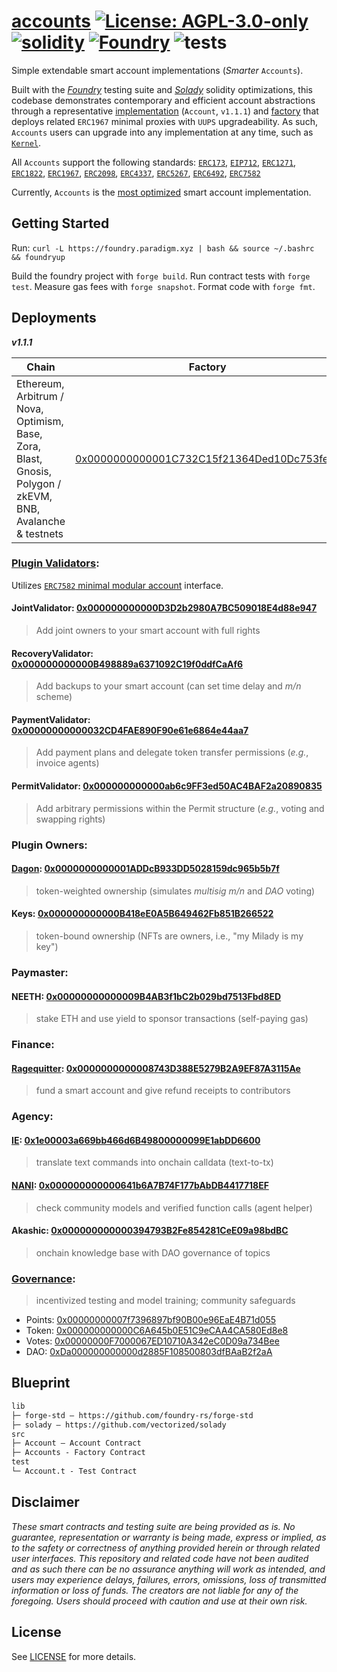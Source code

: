 # [accounts](https://github.com/nanidao/accounts)  [![License: AGPL-3.0-only](https://img.shields.io/badge/License-AGPL-black.svg)](https://opensource.org/license/agpl-v3/) [![solidity](https://img.shields.io/badge/solidity-%5E0.8.25-black)](https://docs.soliditylang.org/en/v0.8.25/) [![Foundry](https://img.shields.io/badge/Built%20with-Foundry-000000.svg)](https://getfoundry.sh/) ![tests](https://github.com/nanidao/accounts/actions/workflows/ci.yml/badge.svg)

Simple extendable smart account implementations (*Smarter* `Accounts`). 

Built with the *[Foundry](https://github.com/foundry-rs/forge-std)* testing suite and *[Solady](https://github.com/vectorized/solady)* solidity optimizations, this codebase demonstrates contemporary and efficient account abstractions through a representative [implementation](./src/Account.sol) (`Account`, `v1.1.1`) and [factory](./src/Accounts.sol) that deploys related `ERC1967` minimal proxies with `UUPS` upgradeability. As such, `Accounts` users can upgrade into any implementation at any time, such as [`Kernel`](https://github.com/zerodevapp/kernel/tree/dev).

All `Accounts` support the following standards: [`ERC173`](https://eips.ethereum.org/EIPS/eip-173), [`EIP712`](https://eips.ethereum.org/EIPS/eip-712), [`ERC1271`](https://eips.ethereum.org/EIPS/eip-1271), [`ERC1822`](https://eips.ethereum.org/EIPS/eip-1822), [`ERC1967`](https://eips.ethereum.org/EIPS/eip-1967), [`ERC2098`](https://eips.ethereum.org/EIPS/eip-2098), [`ERC4337`](https://eips.ethereum.org/EIPS/eip-4337), [`ERC5267`](https://eips.ethereum.org/EIPS/eip-5267), [`ERC6492`](https://eips.ethereum.org/EIPS/eip-6492), [`ERC7582`](https://ethereum-magicians.org/t/erc-7582-modular-accounts-with-delegated-validation/17640)

Currently, `Accounts` is the [most optimized](https://github.com/zerodevapp/aa-benchmark) smart account implementation.

## Getting Started

Run: `curl -L https://foundry.paradigm.xyz | bash && source ~/.bashrc && foundryup`

Build the foundry project with `forge build`. Run contract tests with `forge test`. Measure gas fees with `forge snapshot`. Format code with `forge fmt`.

## Deployments

***v1.1.1***

Chain           | Factory                                 | Implementation                          | Commit
----------------|-----------------------------------------|-----------------------------------------|------------------------------------------
Ethereum, Arbitrum / Nova, Optimism, Base, Zora, Blast, Gnosis, Polygon / zkEVM, BNB, Avalanche & testnets | [0x0000000000001C732C15f21364Ded10Dc753feFe](https://etherscan.io/address/0x0000000000001C732C15f21364Ded10Dc753feFe#code) | [0x000000000000120234A3A6926bCF3173E007876e](https://etherscan.io/address/0x000000000000120234A3A6926bCF3173E007876e#code) | [62e6273586d89aaf1fbab7524d5d1d692b2b6b69](https://github.com/NaniDAO/Account/commit/62e6273586d89aaf1fbab7524d5d1d692b2b6b69)

### [Plugin Validators](https://ethereum-magicians.org/t/erc-7582-modular-accounts-with-delegated-validation/17640):

Utilizes [`ERC7582` minimal modular account](https://github.com/NaniDAO/7582-account) interface.

#### JointValidator: [0x000000000000D3D2b2980A7BC509018E4d88e947](https://arbiscan.io/address/0x000000000000D3D2b2980A7BC509018E4d88e947#code)
> Add joint owners to your smart account with full rights
#### RecoveryValidator: [0x000000000000B498889a6371092C19f0ddfCaAf6](https://arbiscan.io/address/0x000000000000B498889a6371092C19f0ddfCaAf6#code)
> Add backups to your smart account (can set time delay and *m/n* scheme)
#### PaymentValidator: [0x00000000000032CD4FAE890F90e61e6864e44aa7](https://arbiscan.io/address/0x00000000000032CD4FAE890F90e61e6864e44aa7#code)
> Add payment plans and delegate token transfer permissions (*e.g.*, invoice agents)
#### PermitValidator: [0x000000000000ab6c9FF3ed50AC4BAF2a20890835](https://arbiscan.io/address/0x000000000000ab6c9FF3ed50AC4BAF2a20890835#code)
> Add arbitrary permissions within the Permit structure (*e.g.*, voting and swapping rights)

### Plugin Owners:

#### [Dagon](https://github.com/Moloch-Mystics/dagon): [0x0000000000001ADDcB933DD5028159dc965b5b7f](https://arbiscan.io/address/0x0000000000001ADDcB933DD5028159dc965b5b7f#code)
> token-weighted ownership (simulates *multisig m/n* and *DAO* voting)
#### Keys: [0x000000000000B418eE0A5B649462Fb851B266522](https://arbiscan.io/address/0x000000000000B418eE0A5B649462Fb851B266522#code)
> token-bound ownership (NFTs are owners, i.e., "my Milady is my key")

### Paymaster:

#### NEETH: [0x00000000000009B4AB3f1bC2b029bd7513Fbd8ED](https://arbiscan.io/address/0x00000000000009B4AB3f1bC2b029bd7513Fbd8ED#code)
> stake ETH and use yield to sponsor transactions (self-paying gas)

### Finance:

#### [Ragequitter](https://github.com/Moloch-Mystics/ragequit): [0x0000000000008743D388E5279B2A9EF87A3115Ae](https://arbiscan.io/address/0x0000000000008743d388e5279b2a9ef87a3115ae#code)
> fund a smart account and give refund receipts to contributors

### Agency:

#### [IE](https://github.com/NaniDAO/ie): [0x1e00003a669bb466d6B49800000099E1abDD6600](https://arbiscan.io/address/0x1e00003a669bb466d6b49800000099e1abdd6600#code)
> translate text commands into onchain calldata (text-to-tx)
#### [NANI](https://github.com/NaniDAO/NANI): [0x000000000000641b6A7B74F177bAbDB4417718EF](https://arbiscan.io/address/0x000000000000641b6a7b74f177babdb4417718ef#code)
> check community models and verified function calls (agent helper)
#### Akashic: [0x000000000000394793B2Fe854281CeE09a98bdBC](https://arbiscan.io/address/0x000000000000394793B2Fe854281CeE09a98bdBC#code)
> onchain knowledge base with DAO governance of topics

### [Governance](https://github.com/NaniDAO/NaniDAO):
> incentivized testing and model training; community safeguards

* Points: [0x00000000007f7396897bf90B00e96EaE4B71d055](https://arbiscan.io/address/0x00000000007f7396897bf90b00e96eae4b71d055#code)
* Token: [0x000000000000C6A645b0E51C9eCAA4CA580Ed8e8](https://arbiscan.io/address/0x000000000000C6A645b0E51C9eCAA4CA580Ed8e8)
* Votes: [0x00000000F7000067ED10710A342eC0D09a734Bee](https://arbiscan.io/address/0x00000000f7000067ed10710a342ec0d09a734bee)
* DAO: [0xDa000000000000d2885F108500803dfBAaB2f2aA](https://arbiscan.io/address/0xDa000000000000d2885F108500803dfBAaB2f2aA#code)

## Blueprint

```txt
lib
├─ forge-std — https://github.com/foundry-rs/forge-std
├─ solady — https://github.com/vectorized/solady
src
├─ Account — Account Contract
├─ Accounts - Factory Contract
test
└─ Account.t - Test Contract
```

## Disclaimer

*These smart contracts and testing suite are being provided as is. No guarantee, representation or warranty is being made, express or implied, as to the safety or correctness of anything provided herein or through related user interfaces. This repository and related code have not been audited and as such there can be no assurance anything will work as intended, and users may experience delays, failures, errors, omissions, loss of transmitted information or loss of funds. The creators are not liable for any of the foregoing. Users should proceed with caution and use at their own risk.*

## License

See [LICENSE](./LICENSE) for more details.
